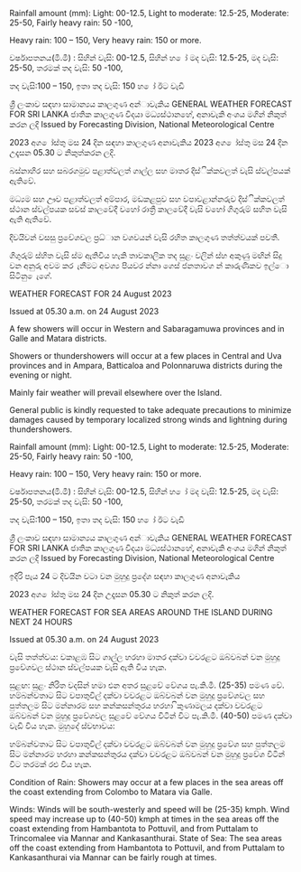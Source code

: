 Rainfall amount (mm): Light: 00-12.5, Light to moderate: 12.5-25, Moderate: 25-50, Fairly heavy rain: 50 -100,

Heavy rain: 100 – 150, Very heavy rain: 150 or more.

වර්ෂාපතනය(මි.මී) : සිහින් වැසි: 00-12.5, සිහින් හ ෝ මද වැසි: 12.5-25, මද වැසි: 25-50, තරමක් තද වැසි: 50 -100,

තද වැසි:100 – 150, ඉතා තද වැසි: 150 හ ෝ ඊට වැඩි

ශ්‍රී ලංකාව සඳහා සාමාන්‍යය කාලගුණ අන්‍ාවැකිය GENERAL WEATHER FORECAST FOR SRI LANKA ජාතික කාලගුණ විදයා මධ්‍යස්ථානහේ, අනාවැකි අංශය මගින් නිකුත් කරන ලදි Issued by Forecasting Division, National Meteorological Centre

2023 අග ෝස්තු මස 24 දින සඳහා කාලගුණ අනාවැකිය 2023 අග ෝස්තු මස 24 දින උදෑසන 05.30 ට නිකුත්කරන ලදි.

බස්නාහිර සහ සබරගමුව පළාත්වලත් ගාල්ල සහ මාතර දිස්ික්කවලත් වැසි ස්වල්පයක් ඇතිවේ.

මධ්‍යම සහ ඌව පළාත්වලත් අම්පාර, මඩකළපුව සහ වපාවළාන්නරුව දිස්ික්කවලත් ස්ථාන ස්වල්පයක සවස් කාලවේදී වහෝ රාත්‍රී කාලවේදී වැසි වහෝ ගිගුරුම් සහිත වැසි ඇති ඇතිවේ.

දිවයිවන් වසසු ප්‍රවේශවල ප්‍රධ්‍ාන වශවයන් වැසි රහිත කාලගුණ තත්ත්වයක් පවතී.

ගිගුරුම් ස්හිත වැසි ස්ම ඇතිවිය හැකි තාවකාලික තද සුළං වලින් ස්හ අකුණු මඟින් සිදු වන අනුරු අවම කර ැනීමට අවශ්‍ය පියවර න්නා ගෙස් ජනතාවග න් කාරුණිකව ඉල්ො සිටිනු ෙැගේ.

WEATHER FORECAST FOR 24 August 2023

Issued at 05.30 a.m. on 24 August 2023

A few showers will occur in Western and Sabaragamuwa provinces and in Galle and Matara districts.

Showers or thundershowers will occur at a few places in Central and Uva provinces and in Ampara, Batticaloa and Polonnaruwa districts during the evening or night.

Mainly fair weather will prevail elsewhere over the Island.

General public is kindly requested to take adequate precautions to minimize damages caused by temporary localized strong winds and lightning during thundershowers.

Rainfall amount (mm): Light: 00-12.5, Light to moderate: 12.5-25, Moderate: 25-50, Fairly heavy rain: 50 -100,

Heavy rain: 100 – 150, Very heavy rain: 150 or more.

වර්ෂාපතනය(මි.මී) : සිහින් වැසි: 00-12.5, සිහින් හ ෝ මද වැසි: 12.5-25, මද වැසි: 25-50, තරමක් තද වැසි: 50 -100,

තද වැසි:100 – 150, ඉතා තද වැසි: 150 හ ෝ ඊට වැඩි

ශ්‍රී ලංකාව සඳහා සාමාන්‍යය කාලගුණ අන්‍ාවැකිය GENERAL WEATHER FORECAST FOR SRI LANKA ජාතික කාලගුණ විදයා මධ්‍යස්ථානහේ, අනාවැකි අංශය මගින් නිකුත් කරන ලදි Issued by Forecasting Division, National Meteorological Centre

ඉදිරි පැය 24 ට දිවයින වටා වන මුහුදු ප්‍රදේශ සඳහා කාලගුණ අනාවැකිය

2023 අග ෝස්තු මස 24 දින උදෑසන 05.30 ට නිකුත් කරන ලදි.

WEATHER FORECAST FOR SEA AREAS AROUND THE ISLAND DURING NEXT 24 HOURS

Issued at 05.30 a.m. on 24 August 2023

වැසි තත්ත්වය: වකාළඹ සිට ගාල්ල හරහා මාතර දක්වා වවරළට ඔබ්වබන් වන මුහුදු ප්‍රවේශවල ස්ථාන ස්වල්පයක වැසි ඇති විය හැක.

සුළඟ: සුළං නිරිත වදසින් හමා එන අතර සුළවේ වේගය පැ.කි.මී. (25-35) පමණ වේ. හම්බන්වතාට සිට වපාතුවිල් දක්වා වවරළට ඔබ්වබන් වන මුහුදු ප්‍රවේශවල සහ පුත්තලම සිට මන්නාරම සහ කන්කසන්තුරය හරහා ිකුණාමලය දක්වා වවරළට ඔබ්වබන් වන මුහුදු ප්‍රවේශවල සුළවේ වේගය විටින් විට පැ.කි.මී. (40-50) පමණ දක්වා වැඩි විය හැක. මුහුදේ ස්වභාවය:

හම්බන්වතාට සිට වපාතුවිල් දක්වා වවරළට ඔබ්වබන් වන මුහුදු ප්‍රවේශ සහ පුත්තලම සිට මන්නාරම හරහා කන්කසන්තුරය දක්වා වවරළට ඔබ්වබන් වන මුහුදු ප්‍රවේශ විටින් විට තරමක් රළු විය හැක.

Condition of Rain: Showers may occur at a few places in the sea areas off the coast extending from Colombo to Matara via Galle.

Winds: Winds will be south-westerly and speed will be (25-35) kmph. Wind speed may increase up to (40-50) kmph at times in the sea areas off the coast extending from Hambantota to Pottuvil, and from Puttalam to Trincomalee via Mannar and Kankasanthurai. State of Sea: The sea areas off the coast extending from Hambantota to Pottuvil, and from Puttalam to Kankasanthurai via Mannar can be fairly rough at times.